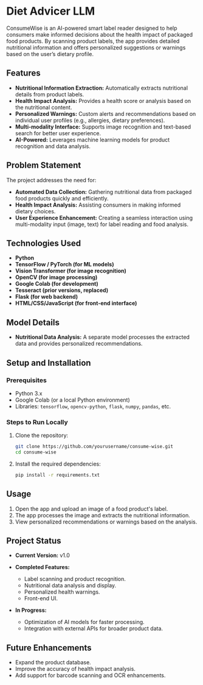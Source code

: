 # Diet Advicer LLM

ConsumeWise is an AI-powered smart label reader designed to help consumers make informed decisions about the health impact of packaged food products. By scanning product labels, the app provides detailed nutritional information and offers personalized suggestions or warnings based on the user’s dietary profile.

## Features

- **Nutritional Information Extraction:** Automatically extracts nutritional details from product labels.
- **Health Impact Analysis:** Provides a health score or analysis based on the nutritional content.
- **Personalized Warnings:** Custom alerts and recommendations based on individual user profiles (e.g., allergies, dietary preferences).
- **Multi-modality Interface:** Supports image recognition and text-based search for better user experience.
- **AI-Powered:** Leverages machine learning models for product recognition and data analysis.

## Problem Statement

The project addresses the need for:
- **Automated Data Collection:** Gathering nutritional data from packaged food products quickly and efficiently.
- **Health Impact Analysis:** Assisting consumers in making informed dietary choices.
- **User Experience Enhancement:** Creating a seamless interaction using multi-modality input (image, text) for label reading and food analysis.

## Technologies Used

- **Python**
- **TensorFlow / PyTorch (for ML models)**
- **Vision Transformer (for image recognition)**
- **OpenCV (for image processing)**
- **Google Colab (for development)**
- **Tesseract (prior versions, replaced)**
- **Flask (for web backend)**
- **HTML/CSS/JavaScript (for front-end interface)**

## Model Details

- **Nutritional Data Analysis:** A separate model processes the extracted data and provides personalized recommendations.

## Setup and Installation

### Prerequisites

- Python 3.x
- Google Colab (or a local Python environment)
- Libraries: `tensorflow`, `opencv-python`, `flask`, `numpy`, `pandas`, etc.

### Steps to Run Locally

1. Clone the repository:
    ```bash
    git clone https://github.com/yourusername/consume-wise.git
    cd consume-wise
    ```

2. Install the required dependencies:
    ```bash
    pip install -r requirements.txt
    ```



## Usage

1. Open the app and upload an image of a food product's label.
2. The app processes the image and extracts the nutritional information.
3. View personalized recommendations or warnings based on the analysis.

## Project Status

- **Current Version:** v1.0
- **Completed Features:**
  - Label scanning and product recognition.
  - Nutritional data analysis and display.
  - Personalized health warnings.
  - Front-end UI.

- **In Progress:**
  - Optimization of AI models for faster processing.
  - Integration with external APIs for broader product data.

## Future Enhancements

- Expand the product database.
- Improve the accuracy of health impact analysis.
- Add support for barcode scanning and OCR enhancements.



